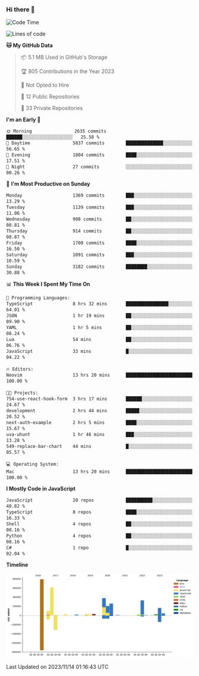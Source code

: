 ### Hi there 👋

<!--
**Clumsy-Coder/Clumsy-Coder** is a ✨ _special_ ✨ repository because its `README.md` (this file) appears on your GitHub profile.

Here are some ideas to get you started:

- 🔭 I’m currently working on ...
- 🌱 I’m currently learning ...
- 👯 I’m looking to collaborate on ...
- 🤔 I’m looking for help with ...
- 💬 Ask me about ...
- 📫 How to reach me: ...
- 😄 Pronouns: ...
- ⚡ Fun fact: ...
-->

<!-- anmol098/waka-readme-stats -->
<!--START_SECTION:waka-->
![Code Time](http://img.shields.io/badge/Code%20Time-455%20hrs%2017%20mins-blue)

![Lines of code](https://img.shields.io/badge/From%20Hello%20World%20I%27ve%20Written-3.0%20million%20lines%20of%20code-blue)

**🐱 My GitHub Data** 

> 📦 5.1 MB Used in GitHub's Storage 
 > 
> 🏆 805 Contributions in the Year 2023
 > 
> 🚫 Not Opted to Hire
 > 
> 📜 12 Public Repositories 
 > 
> 🔑 33 Private Repositories 
 > 
**I'm an Early 🐤** 

```text
🌞 Morning                2635 commits        ██████░░░░░░░░░░░░░░░░░░░   25.58 % 
🌆 Daytime                5837 commits        ██████████████░░░░░░░░░░░   56.65 % 
🌃 Evening                1804 commits        ████░░░░░░░░░░░░░░░░░░░░░   17.51 % 
🌙 Night                  27 commits          ░░░░░░░░░░░░░░░░░░░░░░░░░   00.26 % 
```
📅 **I'm Most Productive on Sunday** 

```text
Monday                   1369 commits        ███░░░░░░░░░░░░░░░░░░░░░░   13.29 % 
Tuesday                  1139 commits        ███░░░░░░░░░░░░░░░░░░░░░░   11.06 % 
Wednesday                908 commits         ██░░░░░░░░░░░░░░░░░░░░░░░   08.81 % 
Thursday                 914 commits         ██░░░░░░░░░░░░░░░░░░░░░░░   08.87 % 
Friday                   1700 commits        ████░░░░░░░░░░░░░░░░░░░░░   16.50 % 
Saturday                 1091 commits        ███░░░░░░░░░░░░░░░░░░░░░░   10.59 % 
Sunday                   3182 commits        ████████░░░░░░░░░░░░░░░░░   30.88 % 
```


📊 **This Week I Spent My Time On** 

```text
💬 Programming Languages: 
TypeScript               8 hrs 32 mins       ████████████████░░░░░░░░░   64.01 % 
JSON                     1 hr 19 mins        ██░░░░░░░░░░░░░░░░░░░░░░░   09.90 % 
YAML                     1 hr 5 mins         ██░░░░░░░░░░░░░░░░░░░░░░░   08.24 % 
Lua                      54 mins             ██░░░░░░░░░░░░░░░░░░░░░░░   06.76 % 
JavaScript               33 mins             █░░░░░░░░░░░░░░░░░░░░░░░░   04.22 % 

🔥 Editors: 
Neovim                   13 hrs 20 mins      █████████████████████████   100.00 % 

🐱‍💻 Projects: 
754-use-react-hook-form  3 hrs 17 mins       ██████░░░░░░░░░░░░░░░░░░░   24.67 % 
development              2 hrs 44 mins       █████░░░░░░░░░░░░░░░░░░░░   20.52 % 
next-auth-example        2 hrs 5 mins        ████░░░░░░░░░░░░░░░░░░░░░   15.67 % 
uva-uhunt                1 hr 46 mins        ███░░░░░░░░░░░░░░░░░░░░░░   13.28 % 
549-replace-bar-chart    44 mins             █░░░░░░░░░░░░░░░░░░░░░░░░   05.57 % 

💻 Operating System: 
Mac                      13 hrs 20 mins      █████████████████████████   100.00 % 
```

**I Mostly Code in JavaScript** 

```text
JavaScript               20 repos            ██████████░░░░░░░░░░░░░░░   40.82 % 
TypeScript               8 repos             ████░░░░░░░░░░░░░░░░░░░░░   16.33 % 
Shell                    4 repos             ██░░░░░░░░░░░░░░░░░░░░░░░   08.16 % 
Python                   4 repos             ██░░░░░░░░░░░░░░░░░░░░░░░   08.16 % 
C#                       1 repo              █░░░░░░░░░░░░░░░░░░░░░░░░   02.04 % 
```



**Timeline**

![Lines of Code chart](https://raw.githubusercontent.com/Clumsy-Coder/Clumsy-Coder/main/assets/bar_graph.png)


 Last Updated on 2023/11/14 01:16:43 UTC
<!--END_SECTION:waka-->
